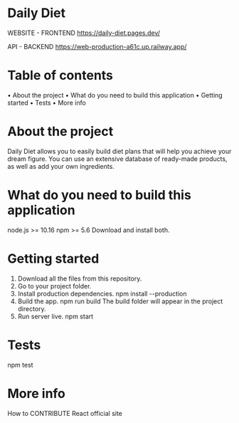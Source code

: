 # Daily Diet

WEBSITE - FRONTEND https://daily-diet.pages.dev/

API - BACKEND https://web-production-a61c.up.railway.app/

# Table of contents
• About the project
• What do you need to build this application
• Getting started
• Tests
• More info

# About the project

Daily Diet allows you to easily build diet plans that will help you achieve your dream figure. You can use an extensive database of ready-made products, as well as add your own ingredients.

# What do you need to build this application
node.js >= 10.16 npm >= 5.6 Download and install both.

# Getting started
1. Download all the files from this repository.
2. Go to your project folder.
3. Install production dependencies.
  npm install --production
4. Build the app.
npm run build
The build folder will appear in the project directory.
5. Run server live.
npm start

# Tests
npm test

# More info

How to CONTRIBUTE
React official site
